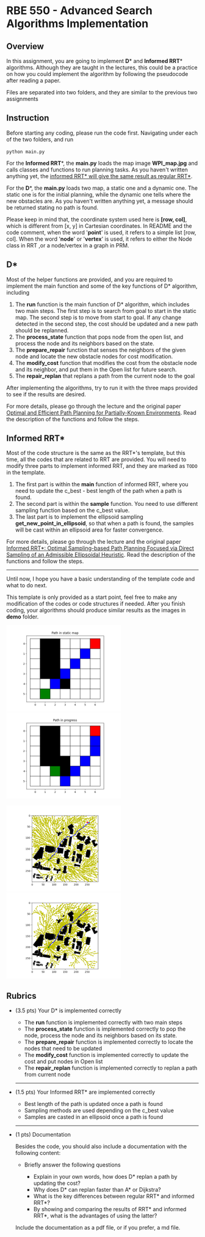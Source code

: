 # RBE 550 - Advanced Search Algorithms Implementation

## Overview

In this assignment, you are going to implement **D*** and **Informed RRT*** algorithms. Although they are taught in the lectures, this could be a practice on how you could implement the algorithm by following the pseudocode after reading a paper.

Files are separated into two folders, and they are similar to the previous two assignments

## Instruction

Before starting any coding, please run the code first. Navigating under each of the two folders, and run

`python main.py`

For the **Informed RRT***, the **main.py** loads the map image **WPI_map.jpg** and calls classes and functions to run planning tasks. As you haven't written anything yet, the <u>informed RRT* will give the same result as regular RRT*</u>.

For the **D***,  the **main.py** loads two map, a static one and a dynamic one. The static one is for the initial planning, while the dynamic one tells where the new obstacles are. As you haven't written anything yet, a message should be returned stating no path is found.

Please keep in mind that, the coordinate system used here is **[row, col]**, which is different from [x, y] in Cartesian coordinates. In README and the code comment, when the word '**point**' is used, it refers to a simple list [row, col]. When the word '**node**' or '**vertex**' is used, it refers to either the Node class in RRT ,or a node/vertex in a graph in PRM. 

## D*

 Most of the helper functions are provided, and you are required to implement the main function and some of the key functions of D* algorithm, including

1. The **run** function is the main function of D* algorithm, which includes two main steps. The first step is to search from goal to start in the static map. The second step is to move from start to goal. If any change detected in the second step, the cost should be updated and a new path should be replanned.
2. The **process_state** function that pops node from the open list, and process the node and its neighbors based on the state. 
3. The **prepare_repair** function that senses the neighbors of the given node and locate the new obstacle nodes for cost modification.
4. The **modify_cost** function that modifies the cost from the obstacle node and its neighbor, and put them in the Open list for future search.
5. The **repair_replan** that replans a path from the current node to the goal

After implementing the algorithms, try to run it with the three maps provided to see if the results are desired.

For more details, please go through the lecture and the original paper [Optimal and Efficient Path Planning for Partially-Known Environments](http://web.mit.edu/16.412j/www/html/papers/original_dstar_icra94.pdf). Read the description of the functions and follow the steps.

## Informed RRT*

Most of the code structure is the same as the RRT*'s template, but this time, all the codes that are related to RRT are provided. You will need to modify three parts to implement informed RRT, and they are marked as `TODO` in the template.

1. The first part is within the **main** function of informed RRT, where you need to update the c_best - best length of the path when a path is found. 
2. The second part is within the **sample** function. You need to use different sampling function based on the c_best value. 
3. The last part is to implement the ellipsoid sampling **get_new_point_in_ellipsoid**, so that when a path is found, the samples will be cast within an ellipsoid area for faster convergence.

For more details, please go through the lecture and the original paper [Informed RRT*: Optimal Sampling-based Path Planning Focused via Direct Sampling of an Admissible Ellipsoidal Heuristic](https://arxiv.org/pdf/1404.2334.pdf). Read the description of the functions and follow the steps.

---

Until now, I hope you have a basic understanding of the template code and what to do next. 

This template is only provided as a start point, feel free to make any modification of the codes or code structures if needed. After you finish coding, your algorithms should produce similar results as the images in **demo** folder.

<img src="demo/D_star_init_plan.png" width="300"/> <img src="demo/D_star_replan.png" width="300"/>

<img src="demo/RRT_star.png" width="300"/> <img src="demo/informed_RRT_star.png" width="300"/>

## Rubrics

- (3.5 pts) Your D* is implemented correctly

  - The **run** function is implemented correctly with two main steps
  - The **process_state** function is implemented correctly to pop the node, process the node and its neighbors based on its state.
  - The **prepare_repair** function is implemented correctly to locate the nodes that need to be updated
  - The **modify_cost** function is implemented correctly to update the cost and put nodes in Open list
  - The **repair_replan** function is implemented correctly to replan a path from current node
  
  ---
  
- (1.5 pts) Your Informed RRT* are implemented correctly

  - Best length of the path is updated once a path is found
  - Sampling methods are used depending on the c_best value
  - Samples are casted in an ellipsoid once a path is found
  
  ---
  
- (1 pts) Documentation

  Besides the code, you should also include a documentation with the following content:

  - Briefly answer the following questions

    - Explain in your own words, how does D* replan a path by updating the cost?
    - Why does D* can replan faster than A* or Dijkstra?
    - What is the key differences between regular RRT* and informed RRT*?
    - By showing and comparing the results of RRT* and informed RRT*, what is the advantages of using the latter?
  
  Include the documentation as a pdf file, or if you prefer, a md file.
